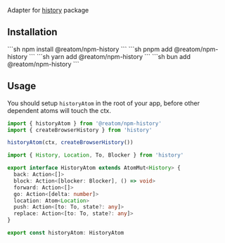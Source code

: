Adapter for [history](https://github.com/remix-run/history) package

## Installation
<Tabs>
<TabItem label="npm">
  ```sh
npm install @reatom/npm-history
  ```
</TabItem>
<TabItem label="pnpm">
  ```sh
pnpm add @reatom/npm-history
  ```
</TabItem>
<TabItem label="yarn">
  ```sh
yarn add @reatom/npm-history
  ```
</TabItem>
<TabItem label="bun">
  ```sh
bun add @reatom/npm-history
  ```
</TabItem>
</Tabs>

## Usage

You should setup `historyAtom` in the root of your app, before other dependent atoms will touch the ctx.

```ts
import { historyAtom } from '@reatom/npm-history'
import { createBrowserHistory } from 'history'

historyAtom(ctx, createBrowserHistory())
```

```ts
import { History, Location, To, Blocker } from 'history'

export interface HistoryAtom extends AtomMut<History> {
  back: Action<[]>
  block: Action<[blocker: Blocker], () => void>
  forward: Action<[]>
  go: Action<[delta: number]>
  location: Atom<Location>
  push: Action<[to: To, state?: any]>
  replace: Action<[to: To, state?: any]>
}

export const historyAtom: HistoryAtom
```
